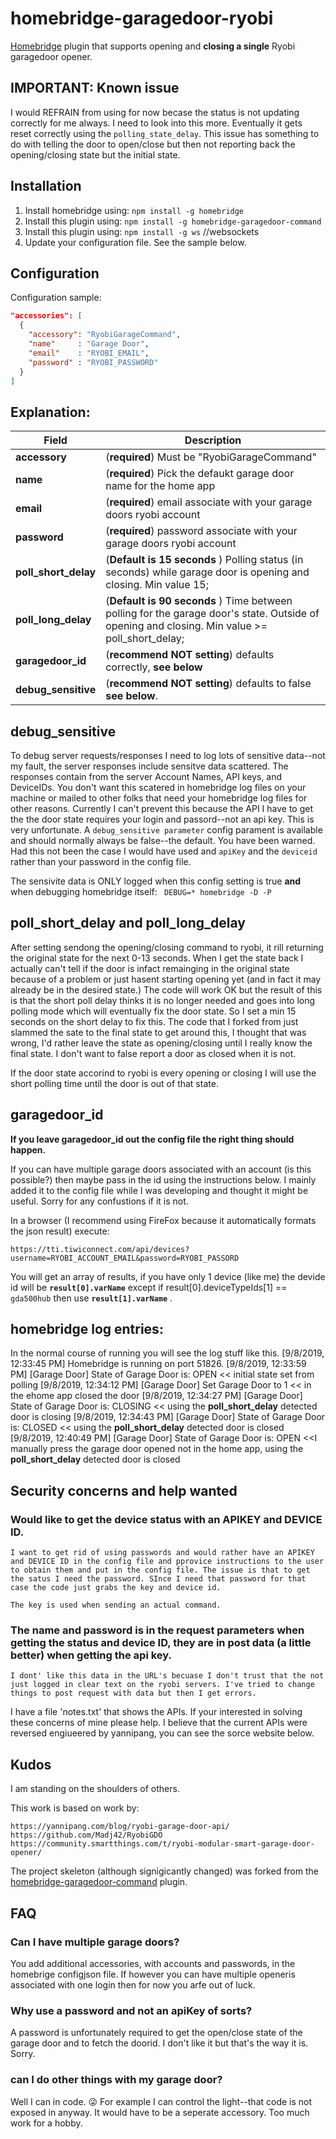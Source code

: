 # homebridge-garagedoor-ryobi

[Homebridge](https://github.com/nfarina/homebridge) plugin that supports opening and **closing a single** Ryobi garagedoor opener.

## IMPORTANT: Known issue

I would REFRAIN from using for now becase the status is not updating correctly for me always. I need to look into this more. Eventually it gets reset correctly using the `polling_state_delay`. This issue has something to do with telling the door to open/close but then not reporting back the opening/closing state but the initial state. 

## Installation

1. Install homebridge using: `npm install -g homebridge`
2. Install this plugin using: `npm install -g homebridge-garagedoor-command`
3. Install this plugin using: `npm install -g ws` //websockets
4. Update your configuration file. See the sample below.

## Configuration

Configuration sample:

```json
"accessories": [
  {
    "accessory": "RyobiGarageCommand",
    "name"     : "Garage Door",
    "email"    : "RYOBI_EMAIL",
    "password" : "RYOBI_PASSWORD"
  }
]

```
## Explanation:

Field                   | Description
------------------------|------------
**accessory**                  | (**required**) Must be "RyobiGarageCommand" 
**name**                          | (**required**) Pick the defaukt garage door name for the home app
**email** 			   | (**required**) email associate with your garage doors ryobi account 
**password**	                  | (**required**) password associate with your garage doors ryobi account 
**poll_short_delay**         | (**Default is 15 seconds** ) Polling status (in seconds) while garage door is opening and closing. Min value 15;  
**poll_long_delay**          | (**Default is 90 seconds** ) Time between polling for the garage door's state.  Outside of opening and closing. Min value >= poll_short_delay;
**garagedoor_id**        |  (**recommend NOT setting**) defaults correctly, **see below**
**debug_sensitive**    |  (**recommend NOT setting**) defaults to  false **see below**.

## debug_sensitive

To debug server requests/responses I need to log lots of sensitive data--not my fault, the server responses include sensitve data scattered. The responses contain from the server Account Names, API keys, and DeviceIDs. You don't want this scatered in homebridge log files on your machine or mailed to other folks that need your homebridge log files for other reasons. Currently I can't prevent this because the API I have to get the the door state requires your login and passord--not an api key. This is very unfortunate. A  `debug_sensitive parameter`  config parament is available and should normally always be false--the default. You have been warned. Had this not been the case I would have used and `apiKey` and the `deviceid` rather than your password in the config file.

The sensivite data is ONLY logged when this config setting is true **and** when debugging homebridge itself: ` DEBUG=* homebridge -D -P`

## poll_short_delay and poll_long_delay
After setting sendong the opening/closing command to ryobi, it rill returning the original state for the next 0-13 seconds. When I get the state back I actually can't tell if the door is infact remainging in the original state because of a problem or just hasent starting opening yet (and in fact it may already be in the desired state.)  The code will work OK but the result of this is that the short poll delay thinks it is no longer needed and goes into long polling mode which will eventually fix the door state. So I set a min 15 seconds on the short delay to fix this. The code that I forked from just slammed the sate to the final state to get around this, I thought that was wrong, I'd rather leave the state as opening/closing until I really know the final state. I don't want to false report a door as closed when it is not.

If the door state accorind to ryobi is every opening or closing I will use the short polling time until the door is out of that state.

## garagedoor_id

**If you leave **garagedoor_id** out the config file the right thing should happen.**

If you can have multiple garage doors associated with an account (is this possible?) then maybe pass in the id using the instructions below. I mainly added it to the config file while I was developing and thought it might be useful. Sorry for any confustions if it is not. 

In a browser (I recommend using FireFox because it automatically formats the json result) execute:

`https://tti.tiwiconnect.com/api/devices?username=RYOBI_ACCOUNT_EMAIL&password=RYOBI_PASSORD`

You will get an array of results, if you have only 1 device (like me) the devide id will be **`result[0].varName`** except if result[0].deviceTypeIds[1] == `gda500hub` then use **`result[1].varName`** .

## homebridge log entries:

In the normal course of running you will see the log stuff like this. 
[9/8/2019, 12:33:45 PM] Homebridge is running on port 51826.
[9/8/2019, 12:33:59 PM] [Garage Door] State of Garage Door is: OPEN        << initial state set from polling
[9/8/2019, 12:34:12 PM] [Garage Door] Set Garage Door to 1                        << in the ehome app closed the door
[9/8/2019, 12:34:27 PM] [Garage Door] State of Garage Door is: CLOSING  << using the **poll_short_delay** detected door is closing
[9/8/2019, 12:34:43 PM] [Garage Door] State of Garage Door is: CLOSED    << using the **poll_short_delay** detected door is closed
[9/8/2019, 12:40:49 PM] [Garage Door] State of Garage Door is: OPEN        <<I manually press the garage door opened not in the home app,  using the **poll_short_delay** detected door is closed

## Security concerns and help wanted

### Would like to get the device status with an APIKEY and DEVICE ID.
    I want to get rid of using passwords and would rather have an APIKEY and DEVICE ID in the config file and pprovice instructions to the user to obtain them and put in the config file. The issue is that to get the satus I need the password. SInce I need that password for that case the code just grabs the key and device id.
    
    The key is used when sending an actual command.

### The name and password is in the request parameters when getting the status and device ID, they are in post data (a little better) when getting the api key.

    I dont' like this data in the URL's becuase I don't trust that the not just logged in clear text on the ryobi servers. I've tried to change things to post request with data but then I get errors. 
    
I have a file 'notes.txt' that shows the APIs. If your interested in solving these concerns of mine please help. I believe that the current APIs were reversed engiueered by yannipang, you can see the sorce website below.

## Kudos

I am standing on the shoulders of others.

This work is based on work by:

	https://yannipang.com/blog/ryobi-garage-door-api/
	https://github.com/Madj42/RyobiGDO
	https://community.smartthings.com/t/ryobi-modular-smart-garage-door-opener/
	
The project skeleton (although signigicantly changed) was forked from the [homebridge-garagedoor-command](https://github.com/apexad/homebridge-garagedoor-command) plugin.

## FAQ

### Can I have multiple garage doors?
You add additional accessories, with accounts and passwords, in the homebrige configjson file. 
If however you can have multiple openeris associated with one login then for now you arfe out of luck.

### Why use a password and not an apiKey of sorts?
A password is unfortunately required to get the open/close state of the garage door and to fetch the doorid. I don't like it but that's the way it is. Sorry.

### can I do other things with my garage door?
Well I can in code. 😜 For example I can control the light--that code is not exposed in anyway. It would have to be a seperate accessory. Too much work for a hobby.

